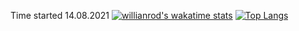 Time started 14.08.2021
[![willianrod's wakatime stats](https://github-readme-stats.vercel.app/api/wakatime?username=laurivuori)](https://github.com/anuraghazra/github-readme-stats)
[![Top Langs](https://github-readme-stats.vercel.app/api/top-langs/?username=LauriVuori)](https://github.com/anuraghazra/github-readme-stats)
